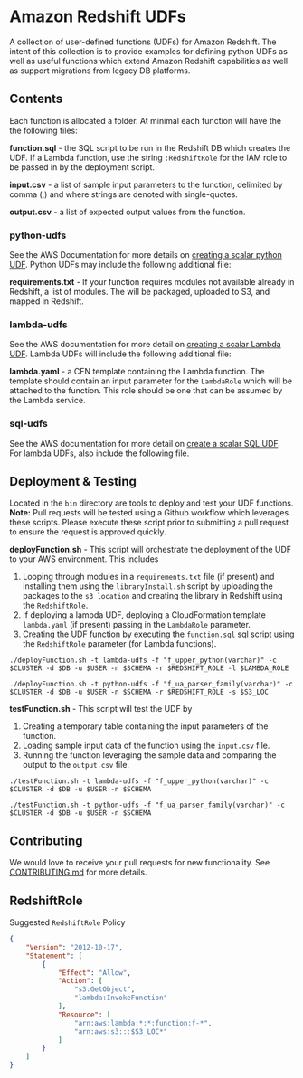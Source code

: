 # Amazon Redshift UDFs
A collection of user-defined functions (UDFs) for Amazon Redshift. The intent of this collection is to provide examples for defining python UDFs as well as useful functions which extend Amazon Redshift capabilities as well as support migrations from legacy DB platforms.

## Contents
Each function is allocated a folder.  At minimal each function will have the the following files:

**function.sql** - the SQL script to be run in the Redshift DB which creates the UDF.  If a Lambda function, use the string `:RedshiftRole` for the IAM role to be passed in by the deployment script.

**input.csv** - a list of sample input parameters to the function, delimited by comma (,) and where strings are denoted with single-quotes. 

**output.csv** - a list of expected output values from the function.

### python-udfs

See the AWS Documentation for more details on [creating a scalar python UDF](https://docs.aws.amazon.com/redshift/latest/dg/udf-creating-a-scalar-udf.html). Python UDFs may include the following additional file:

**requirements.txt** - If your function requires modules not available already in Redshift, a list of modules.  The will be packaged, uploaded to S3, and mapped in Redshift.  

### lambda-udfs

See the AWS documentation for more detail on [creating a scalar Lambda UDF](https://docs.aws.amazon.com/redshift/latest/dg/udf-creating-a-lambda-sql-udf.html).  Lambda UDFs will include the following additional file:

**lambda.yaml** - a CFN template containing the Lambda function. The template should contain an input parameter for the `LambdaRole` which will be attached to the function.  This role should be one that can be assumed by the Lambda service.

### sql-udfs
See the AWS documentation for more detail on [create a scalar SQL UDF](https://docs.aws.amazon.com/redshift/latest/dg/udf-creating-a-scalar-sql-udf.html).  For lambda UDFs, also include the following file.

## Deployment & Testing
Located in the `bin` directory are tools to deploy and test your UDF functions.  **Note:** Pull requests will be tested using a Github workflow which leverages these scripts. Please execute these script prior to submitting a pull request to ensure the request is approved quickly.

**deployFunction.sh** - This script will orchestrate the deployment of the UDF to your AWS environment. This includes
1. Looping through modules in a `requirements.txt` file (if present) and installing them using the `libraryInstall.sh` script by uploading the packages to the `s3 location` and creating the library in Redshift using the `RedshiftRole`.
2. If deploying a lambda UDF, deploying a CloudFormation template `lambda.yaml` (if present) passing in the `LambdaRole` parameter.
3. Creating the UDF function by executing the `function.sql` sql script using the `RedshiftRole` parameter (for Lambda functions).

```
./deployFunction.sh -t lambda-udfs -f "f_upper_python(varchar)" -c $CLUSTER -d $DB -u $USER -n $SCHEMA -r $REDSHIFT_ROLE -l $LAMBDA_ROLE

./deployFunction.sh -t python-udfs -f "f_ua_parser_family(varchar)" -c $CLUSTER -d $DB -u $USER -n $SCHEMA -r $REDSHIFT_ROLE -s $S3_LOC
```

**testFunction.sh** - This script will test the UDF by
1. Creating a temporary table containing the input parameters of the function.
2. Loading sample input data of the function using the `input.csv` file.  
3. Running the function leveraging the sample data and comparing the output to the `output.csv` file.

```
./testFunction.sh -t lambda-udfs -f "f_upper_python(varchar)" -c $CLUSTER -d $DB -u $USER -n $SCHEMA

./testFunction.sh -t python-udfs -f "f_ua_parser_family(varchar)" -c $CLUSTER -d $DB -u $USER -n $SCHEMA
```

## Contributing
We would love to receive your pull requests for new functionality. See [CONTRIBUTING.md](CONTRIBUTING.md) for more details.  

## RedshiftRole

Suggested `RedshiftRole` Policy
```json
{
    "Version": "2012-10-17",
    "Statement": [
        {
            "Effect": "Allow",
            "Action": [
                "s3:GetObject",
                "lambda:InvokeFunction"
            ],
            "Resource": [
                "arn:aws:lambda:*:*:function:f-*",
                "arn:aws:s3:::$S3_LOC*"
            ]
        }
    ]
}
```
